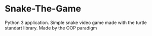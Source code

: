 # Snake-The-Game
Python 3 application. Simple snake video game made with the turtle standart library. Made by the OOP paradigm
